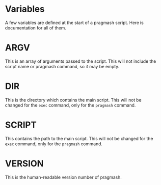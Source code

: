 # Variables

A few variables are defined at the start of a pragmash script. Here is documentation for all of them.

# ARGV

This is an array of arguments passed to the script. This will not include the script name or pragmash command, so it may be empty.

# DIR

This is the directory which contains the main script. This will not be changed for the `exec` command, only for the `pragmash` command.

# SCRIPT

This contains the path to the main script. This will not be changed for the `exec` command, only for the `pragmash` command.

# VERSION

This is the human-readable version number of pragmash.
